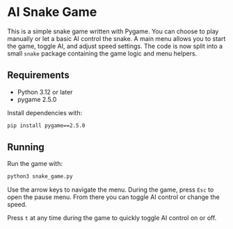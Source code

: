 # AI Snake Game

This is a simple snake game written with Pygame. You can choose to play manually or let a basic AI control the snake. A main menu allows you to start the game, toggle AI, and adjust speed settings. The code is now split into a small `snake` package containing the game logic and menu helpers.

## Requirements
- Python 3.12 or later
- pygame 2.5.0

Install dependencies with:

```bash
pip install pygame==2.5.0
```

## Running

Run the game with:

```bash
python3 snake_game.py
```

Use the arrow keys to navigate the menu. During the game, press `Esc` to open the pause menu. From there you can toggle AI control or change the speed.

Press `t` at any time during the game to quickly toggle AI control on or off.
